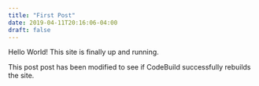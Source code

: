 ```yaml
---
title: "First Post"
date: 2019-04-11T20:16:06-04:00
draft: false
---
```


Hello World! This site is finally up and running.

This post post has been modified to see if CodeBuild successfully rebuilds the site.
